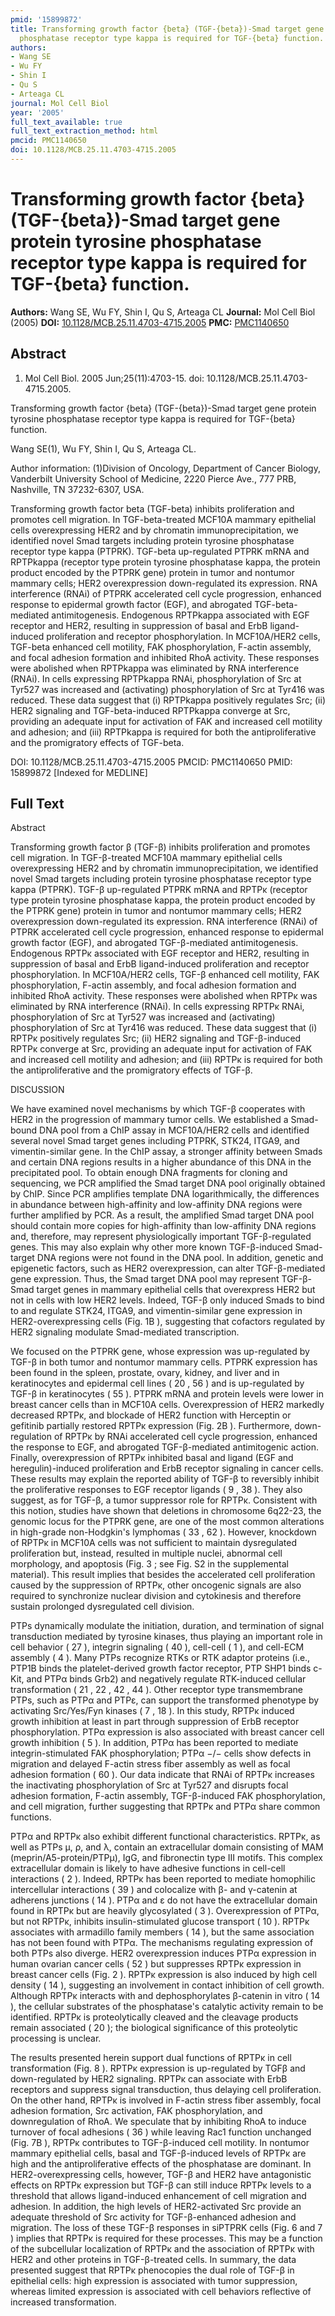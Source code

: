 ```yaml
---
pmid: '15899872'
title: Transforming growth factor {beta} (TGF-{beta})-Smad target gene protein tyrosine
  phosphatase receptor type kappa is required for TGF-{beta} function.
authors:
- Wang SE
- Wu FY
- Shin I
- Qu S
- Arteaga CL
journal: Mol Cell Biol
year: '2005'
full_text_available: true
full_text_extraction_method: html
pmcid: PMC1140650
doi: 10.1128/MCB.25.11.4703-4715.2005
---
```


# Transforming growth factor {beta} (TGF-{beta})-Smad target gene protein tyrosine phosphatase receptor type kappa is required for TGF-{beta} function.
**Authors:** Wang SE, Wu FY, Shin I, Qu S, Arteaga CL
**Journal:** Mol Cell Biol (2005)
**DOI:** [10.1128/MCB.25.11.4703-4715.2005](https://doi.org/10.1128/MCB.25.11.4703-4715.2005)
**PMC:** [PMC1140650](https://www.ncbi.nlm.nih.gov/pmc/articles/PMC1140650/)

## Abstract

1. Mol Cell Biol. 2005 Jun;25(11):4703-15. doi: 10.1128/MCB.25.11.4703-4715.2005.

Transforming growth factor {beta} (TGF-{beta})-Smad target gene protein tyrosine 
phosphatase receptor type kappa is required for TGF-{beta} function.

Wang SE(1), Wu FY, Shin I, Qu S, Arteaga CL.

Author information:
(1)Division of Oncology, Department of Cancer Biology, Vanderbilt University 
School of Medicine, 2220 Pierce Ave., 777 PRB, Nashville, TN 37232-6307, USA.

Transforming growth factor beta (TGF-beta) inhibits proliferation and promotes 
cell migration. In TGF-beta-treated MCF10A mammary epithelial cells 
overexpressing HER2 and by chromatin immunoprecipitation, we identified novel 
Smad targets including protein tyrosine phosphatase receptor type kappa (PTPRK). 
TGF-beta up-regulated PTPRK mRNA and RPTPkappa (receptor type protein tyrosine 
phosphatase kappa, the protein product encoded by the PTPRK gene) protein in 
tumor and nontumor mammary cells; HER2 overexpression down-regulated its 
expression. RNA interference (RNAi) of PTPRK accelerated cell cycle progression, 
enhanced response to epidermal growth factor (EGF), and abrogated 
TGF-beta-mediated antimitogenesis. Endogenous RPTPkappa associated with EGF 
receptor and HER2, resulting in suppression of basal and ErbB ligand-induced 
proliferation and receptor phosphorylation. In MCF10A/HER2 cells, TGF-beta 
enhanced cell motility, FAK phosphorylation, F-actin assembly, and focal 
adhesion formation and inhibited RhoA activity. These responses were abolished 
when RPTPkappa was eliminated by RNA interference (RNAi). In cells expressing 
RPTPkappa RNAi, phosphorylation of Src at Tyr527 was increased and (activating) 
phosphorylation of Src at Tyr416 was reduced. These data suggest that (i) 
RPTPkappa positively regulates Src; (ii) HER2 signaling and TGF-beta-induced 
RPTPkappa converge at Src, providing an adequate input for activation of FAK and 
increased cell motility and adhesion; and (iii) RPTPkappa is required for both 
the antiproliferative and the promigratory effects of TGF-beta.

DOI: 10.1128/MCB.25.11.4703-4715.2005
PMCID: PMC1140650
PMID: 15899872 [Indexed for MEDLINE]

## Full Text

Abstract

Transforming growth factor β (TGF-β) inhibits proliferation and promotes cell migration. In TGF-β-treated MCF10A mammary epithelial cells overexpressing HER2 and by chromatin immunoprecipitation, we identified novel Smad targets including protein tyrosine phosphatase receptor type kappa (PTPRK). TGF-β up-regulated PTPRK mRNA and RPTPκ (receptor type protein tyrosine phosphatase kappa, the protein product encoded by the PTPRK gene) protein in tumor and nontumor mammary cells; HER2 overexpression down-regulated its expression. RNA interference (RNAi) of PTPRK accelerated cell cycle progression, enhanced response to epidermal growth factor (EGF), and abrogated TGF-β-mediated antimitogenesis. Endogenous RPTPκ associated with EGF receptor and HER2, resulting in suppression of basal and ErbB ligand-induced proliferation and receptor phosphorylation. In MCF10A/HER2 cells, TGF-β enhanced cell motility, FAK phosphorylation, F-actin assembly, and focal adhesion formation and inhibited RhoA activity. These responses were abolished when RPTPκ was eliminated by RNA interference (RNAi). In cells expressing RPTPκ RNAi, phosphorylation of Src at Tyr527 was increased and (activating) phosphorylation of Src at Tyr416 was reduced. These data suggest that (i) RPTPκ positively regulates Src; (ii) HER2 signaling and TGF-β-induced RPTPκ converge at Src, providing an adequate input for activation of FAK and increased cell motility and adhesion; and (iii) RPTPκ is required for both the antiproliferative and the promigratory effects of TGF-β.

DISCUSSION

We have examined novel mechanisms by which TGF-β cooperates with HER2 in the progression of mammary tumor cells. We established a Smad-bound DNA pool from a ChIP assay in MCF10A/HER2 cells and identified several novel Smad target genes including PTPRK, STK24, ITGA9, and vimentin-similar gene. In the ChIP assay, a stronger affinity between Smads and certain DNA regions results in a higher abundance of this DNA in the precipitated pool. To obtain enough DNA fragments for cloning and sequencing, we PCR amplified the Smad target DNA pool originally obtained by ChIP. Since PCR amplifies template DNA logarithmically, the differences in abundance between high-affinity and low-affinity DNA regions were further amplified by PCR. As a result, the amplified Smad target DNA pool should contain more copies for high-affinity than low-affinity DNA regions and, therefore, may represent physiologically important TGF-β-regulated genes. This may also explain why other more known TGF-β-induced Smad-target DNA regions were not found in the DNA pool. In addition, genetic and epigenetic factors, such as HER2 overexpression, can alter TGF-β-mediated gene expression. Thus, the Smad target DNA pool may represent TGF-β-Smad target genes in mammary epithelial cells that overexpress HER2 but not in cells with low HER2 levels. Indeed, TGF-β only induced Smads to bind to and regulate STK24, ITGA9, and vimentin-similar gene expression in HER2-overexpressing cells (Fig. 1B ), suggesting that cofactors regulated by HER2 signaling modulate Smad-mediated transcription.

We focused on the PTPRK gene, whose expression was up-regulated by TGF-β in both tumor and nontumor mammary cells. PTPRK expression has been found in the spleen, prostate, ovary, kidney, and liver and in keratinocytes and epidermal cell lines ( 20 , 56 ) and is up-regulated by TGF-β in keratinocytes ( 55 ). PTPRK mRNA and protein levels were lower in breast cancer cells than in MCF10A cells. Overexpression of HER2 markedly decreased RPTPκ, and blockade of HER2 function with Herceptin or gefitinib partially restored RPTPκ expression (Fig. 2B ). Furthermore, down-regulation of RPTPκ by RNAi accelerated cell cycle progression, enhanced the response to EGF, and abrogated TGF-β-mediated antimitogenic action. Finally, overexpression of RPTPκ inhibited basal and ligand (EGF and heregulin)-induced proliferation and ErbB receptor signaling in cancer cells. These results may explain the reported ability of TGF-β to reversibly inhibit the proliferative responses to EGF receptor ligands ( 9 , 38 ). They also suggest, as for TGF-β, a tumor suppressor role for RPTPκ. Consistent with this notion, studies have shown that deletions in chromosome 6q22-23, the genomic locus for the PTPRK gene, are one of the most common alterations in high-grade non-Hodgkin's lymphomas ( 33 , 62 ). However, knockdown of RPTPκ in MCF10A cells was not sufficient to maintain dysregulated proliferation but, instead, resulted in multiple nuclei, abnormal cell morphology, and apoptosis (Fig. 3 ; see Fig. S2 in the supplemental material). This result implies that besides the accelerated cell proliferation caused by the suppression of RPTPκ, other oncogenic signals are also required to synchronize nuclear division and cytokinesis and therefore sustain prolonged dysregulated cell division.

PTPs dynamically modulate the initiation, duration, and termination of signal transduction mediated by tyrosine kinases, thus playing an important role in cell behavior ( 27 ), integrin signaling ( 40 ), cell-cell ( 1 ), and cell-ECM assembly ( 4 ). Many PTPs recognize RTKs or RTK adaptor proteins (i.e., PTP1B binds the platelet-derived growth factor receptor, PTP SHP1 binds c-Kit, and PTPα binds Grb2) and negatively regulate RTK-induced cellular transformation ( 21 , 22 , 42 , 44 ). Other receptor type transmembrane PTPs, such as PTPα and PTPɛ, can support the transformed phenotype by activating Src/Yes/Fyn kinases ( 7 , 18 ). In this study, RPTPκ induced growth inhibition at least in part through suppression of ErbB receptor phosphorylation. PTPα expression is also associated with breast cancer cell growth inhibition ( 5 ). In addition, PTPα has been reported to mediate integrin-stimulated FAK phosphorylation; PTPα −/− cells show defects in migration and delayed F-actin stress fiber assembly as well as focal adhesion formation ( 60 ). Our data indicate that RNAi of RPTPκ increases the inactivating phosphorylation of Src at Tyr527 and disrupts focal adhesion formation, F-actin assembly, TGF-β-induced FAK phosphorylation, and cell migration, further suggesting that RPTPκ and PTPα share common functions.

PTPα and RPTPκ also exhibit different functional characteristics. RPTPκ, as well as PTPs μ, ρ, and λ, contain an extracellular domain consisting of MAM (meprin/A5-protein/PTPμ), IgG, and fibronectin type III motifs. This complex extracellular domain is likely to have adhesive functions in cell-cell interactions ( 2 ). Indeed, RPTPκ has been reported to mediate homophilic intercellular interactions ( 39 ) and colocalize with β- and γ-catenin at adherens junctions ( 14 ). PTPα and ɛ do not have the extracellular domain found in RPTPκ but are heavily glycosylated ( 3 ). Overexpression of PTPα, but not RPTPκ, inhibits insulin-stimulated glucose transport ( 10 ). RPTPκ associates with armadillo family members ( 14 ), but the same association has not been found with PTPα. The mechanisms regulating expression of both PTPs also diverge. HER2 overexpression induces PTPα expression in human ovarian cancer cells ( 52 ) but suppresses RPTPκ expression in breast cancer cells (Fig. 2 ). RPTPκ expression is also induced by high cell density ( 14 ), suggesting an involvement in contact inhibition of cell growth. Although RPTPκ interacts with and dephosphorylates β-catenin in vitro ( 14 ), the cellular substrates of the phosphatase's catalytic activity remain to be identified. RPTPκ is proteolytically cleaved and the cleavage products remain associated ( 20 ); the biological significance of this proteolytic processing is unclear.

The results presented herein support dual functions of RPTPκ in cell transformation (Fig. 8 ). RPTPκ expression is up-regulated by TGFβ and down-regulated by HER2 signaling. RPTPκ can associate with ErbB receptors and suppress signal transduction, thus delaying cell proliferation. On the other hand, RPTPκ is involved in F-actin stress fiber assembly, focal adhesion formation, Src activation, FAK phosphorylation, and downregulation of RhoA. We speculate that by inhibiting RhoA to induce turnover of focal adhesions ( 36 ) while leaving Rac1 function unchanged (Fig. 7B ), RPTPκ contributes to TGF-β-induced cell motility. In nontumor mammary epithelial cells, basal and TGF-β-induced levels of RPTPκ are high and the antiproliferative effects of the phosphatase are dominant. In HER2-overexpressing cells, however, TGF-β and HER2 have antagonistic effects on RPTPκ expression but TGF-β can still induce RPTPκ levels to a threshold that allows ligand-induced enhancement of cell migration and adhesion. In addition, the high levels of HER2-activated Src provide an adequate threshold of Src activity for TGF-β-enhanced adhesion and migration. The loss of these TGF-β responses in siPTPRK cells (Fig. 6 and 7 ) implies that RPTPκ is required for these processes. This may be a function of the subcellular localization of RPTPκ and the association of RPTPκ with HER2 and other proteins in TGF-β-treated cells. In summary, the data presented suggest that RPTPκ phenocopies the dual role of TGF-β in epithelial cells: high expression is associated with tumor suppression, whereas limited expression is associated with cell behaviors reflective of increased transformation.
